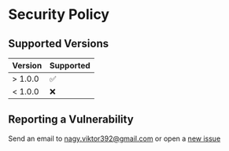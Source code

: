 # Security Policy

## Supported Versions

| Version | Supported          |
| ------- | ------------------ |
| > 1.0.0 | :white_check_mark: |
| < 1.0.0 | :x:                |

## Reporting a Vulnerability

Send an email to nagy.viktor392@gmail.com or open a [new issue](https://github.com/kmpizmad/switchenv2/issues/new/choose)
